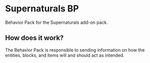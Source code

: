 # Supernaturals BP
Behavior Pack for the Supernaturals add-on pack.

## How does it work?
The Behavior Pack is responsible to sending information on how the entities, blocks, and items will and should act as intended.
